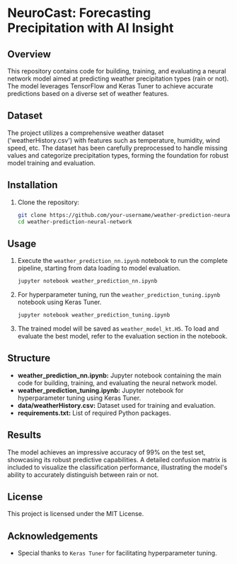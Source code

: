 # NeuroCast: Forecasting Precipitation with AI Insight
## Overview

This repository contains code for building, training, and evaluating a neural network model aimed at predicting weather precipitation types (rain or not). The model leverages TensorFlow and Keras Tuner to achieve accurate predictions based on a diverse set of weather features.

## Dataset

The project utilizes a comprehensive weather dataset ('weatherHistory.csv') with features such as temperature, humidity, wind speed, etc. The dataset has been carefully preprocessed to handle missing values and categorize precipitation types, forming the foundation for robust model training and evaluation.

## Installation

1. Clone the repository:

   ```bash
   git clone https://github.com/your-username/weather-prediction-neural-network.git
   cd weather-prediction-neural-network
   ```
   
## Usage

1. Execute the `weather_prediction_nn.ipynb` notebook to run the complete pipeline, starting from data loading to model evaluation.
    ```bash
    jupyter notebook weather_prediction_nn.ipynb
    ```

2. For hyperparameter tuning, run the `weather_prediction_tuning.ipynb` notebook using Keras Tuner.
    ```bash
    jupyter notebook weather_prediction_tuning.ipynb
    ```

3. The trained model will be saved as `weather_model_kt.H5`. To load and evaluate the best model, refer to the evaluation section in the notebook.


## Structure
* __weather_prediction_nn.ipynb:__ Jupyter notebook containing the main code for building, training, and evaluating the neural network model.
* __weather_prediction_tuning.ipynb:__ Jupyter notebook for hyperparameter tuning using Keras Tuner.
* __data/weatherHistory.csv:__ Dataset used for training and evaluation.
* __requirements.txt:__ List of required Python packages.

## Results

The model achieves an impressive accuracy of 99% on the test set, showcasing its robust predictive capabilities. A detailed confusion matrix is included to visualize the classification performance, illustrating the model's ability to accurately distinguish between rain or not.

## License
This project is licensed under the MIT License.

## Acknowledgements
* Special thanks to `Keras Tuner` for facilitating hyperparameter tuning.

